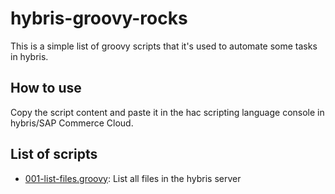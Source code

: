 # hybris-groovy-rocks
This is a simple list of groovy scripts that it's used to automate some tasks in hybris.

## How to use
Copy the script content and paste it in the hac scripting language console in hybris/SAP Commerce Cloud.

## List of scripts

- [001-list-files.groovy](001-list-files.groovy): List all files in the hybris server